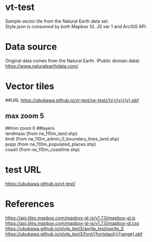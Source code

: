 # vt-test
Sample vector tile from the Natural Earth data set.  
Style.json is consumed by both Mapbox GL JS ver 1 and ArcGIS API.  

# Data source  
Original data comes from the Natural Earth. (Public domain data) 
https://www.naturalearthdata.com/   

# Vector tiles
##URL https://ubukawa.github.io/vt-test/ne-test//{z}/{x}/{y}.pbf  
## max zoom 5  
##min zoom 0
##layers  
landmass (from ne_110m_land.shp)  
bndl (from ne_110m_admin_0_boundary_lines_land.shp)  
popp (from ne_110m_populated_places.shp)  
coastl (from ne_110m_coastline.shp)    

# test URL  
https://ubukawa.github.io/vt-test/  

# References  
https://api.tiles.mapbox.com/mapbox-gl-js/v1.7.0/mapbox-gl.js  
https://api.tiles.mapbox.com/mapbox-gl-js/v1.7.0/mapbox-gl.css  
https://ubukawa.github.io/style_test3/sprite_test/sprite_S  
https://ubukawa.github.io/style_test3/font/{fontstack}/{range}.pbf  
